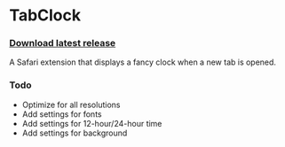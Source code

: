 TabClock
========

### [Download latest release](https://github.com/csu/TabClock/releases/download/1.0.1/TabClock.safariextz)

A Safari extension that displays a fancy clock when a new tab is opened.

### Todo

* Optimize for all resolutions
* Add settings for fonts
* Add settings for 12-hour/24-hour time
* Add settings for background

